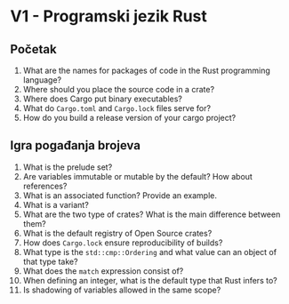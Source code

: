 # V1 - Programski jezik Rust

## Početak

1. What are the names for packages of code in the Rust programming language?
2. Where should you place the source code in a crate?
3. Where does Cargo put binary executables?
4. What do `Cargo.toml` and `Cargo.lock` files serve for?
5. How do you build a release version of your cargo project?

## Igra pogađanja brojeva

1. What is the prelude set?
2. Are variables immutable or mutable by the default? How about references?
3. What is an associated function? Provide an example.
4. What is a variant?
5. What are the two type of crates? What is the main difference between them?
6. What is the default registry of Open Source crates?
7. How does `Cargo.lock` ensure reproducibility of builds?
8. What type is the `std::cmp::Ordering` and what value can an object of that type take?
9. What does the `match` expression consist of?
10. When defining an integer, what is the default type that Rust infers to?
11. Is shadowing of variables allowed in the same scope?
